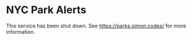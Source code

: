 # NYC Park Alerts

This service has been shut down. See https://parks.simon.codes/ for more information.
